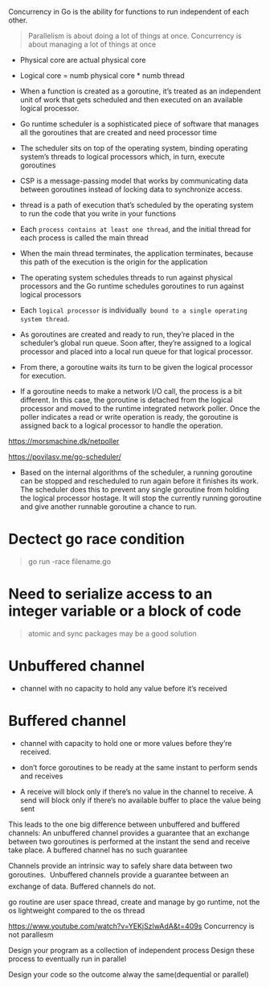 Concurrency in Go is the ability for functions to run independent of each other.

> Parallelism is about doing a lot of things at once. Concurrency is about managing a lot of things at once 

- Physical core are actual physical core
- Logical core = numb physical core * numb thread
- When a function is created as a goroutine, it’s treated as an independent unit of
work that gets scheduled and then executed on an available logical processor.
- Go runtime scheduler is a sophisticated piece of software that manages all
the goroutines that are created and need processor time

- The scheduler sits on top of the operating system, binding operating system’s threads to logical processors which, in turn, execute goroutines

-  CSP is a message-passing model that works by communicating data between goroutines instead of locking data to synchronize access.

- thread is a path of execution that’s scheduled by the operating system to run the code that you write in your functions

- Each `process contains at least one thread`, and the initial thread for each process is
called the main thread

- When the main thread terminates, the application terminates, because this path of the execution is the origin for the application

-  The operating system schedules threads to run against physical processors and the
Go runtime schedules goroutines to run against logical processors

- Each `logical processor` is individually` bound to a single operating system thread`.

- As goroutines are created and ready to run, they’re placed in the scheduler’s global run queue. Soon after, they’re assigned
to a logical processor and placed into a local run queue for that logical processor.

- From there, a goroutine waits its turn to be given the logical processor for execution. 

-  If a goroutine needs to make a network I/O call, the process is a bit different. In
this case, the goroutine is detached from the logical processor and moved to the runtime integrated network poller. Once the poller indicates a read or write operation is
ready, the goroutine is assigned back to a logical processor to handle the operation.

https://morsmachine.dk/netpoller

https://povilasv.me/go-scheduler/

- Based on the internal algorithms of the scheduler, a running goroutine can be
stopped and rescheduled to run again before it finishes its work. The scheduler does
this to prevent any single goroutine from holding the logical processor hostage. It will
stop the currently running goroutine and give another runnable goroutine a chance
to run. 


# Dectect go race condition
> go run -race filename.go

# Need to serialize access to an integer variable or a block of code
> atomic and sync packages may be a good solution

# Unbuffered channel
- channel with no capacity to hold any value before it’s received

# Buffered channel
- channel with capacity to hold one or more values before they’re received.

- don’t force goroutines to be ready at the same instant to perform sends and receives

- A receive will block only if there’s no value in the channel
to receive. A send will block only if there’s no available buffer to place the value being
sent

 This leads to the one big difference between unbuffered and buffered channels:
An unbuffered channel provides a guarantee that an exchange between two goroutines is performed at the instant the send and receive take place. A buffered channel
has no such guarantee

Channels provide an intrinsic way to safely share data between two goroutines.
 Unbuffered channels provide a guarantee between an exchange of data. Buffered channels do not.

go routine are user space thread, create and manage by go runtime, not the os lightweight compared to the os thread

https://www.youtube.com/watch?v=YEKjSzIwAdA&t=409s
Concurrency is not parallesm

Design your program as a collection of independent process
Design these process to eventually run in parallel

Design your code so the outcome alway the same(dequential or parallel)